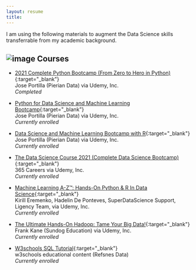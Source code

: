 ```yaml
---
layout: resume
title: 
---
```


I am using the following materials to augment the Data Science skills transferrable from my academic background.  

## ![image](https://user-images.githubusercontent.com/84908213/131991150-4fced03e-2ca3-4060-b724-28d65194d643.png)  Courses

- [2021 Complete Python Bootcamp (From Zero to Hero in Python)](https://www.udemy.com/course/complete-python-bootcamp/){:target="_blank"}<br/>
Jose Portilla (Pierian Data) via Udemy, Inc.<br/>
_Completed_

- [Python for Data Science and Machine Learning Bootcamp](https://www.udemy.com/course/python-for-data-science-and-machine-learning-bootcamp/){:target="_blank"}<br/>
Jose Portilla (Pierian Data) via Udemy, Inc.<br/>
_Currently enrolled_

- [Data Science and Machine Learning Bootcamp with R](https://www.udemy.com/course/data-science-and-machine-learning-bootcamp-with-r/){:target="_blank"}<br/>
Jose Portilla (Pierian Data) via Udemy, Inc.<br/>
_Currently enrolled_

- [The Data Science Course 2021 (Complete Data Science Bootcamp)](https://www.udemy.com/course/the-data-science-course-complete-data-science-bootcamp/){:target="_blank"}<br/>
365 Careers via Udemy, Inc.<br/>
_Currently enrolled_

- [Machine Learning A-Z™: Hands-On Python & R In Data Science](https://www.udemy.com/course/machinelearning/){:target="_blank"}<br/>
Kirill Eremenko, Hadelin De Ponteves, SuperDataScience Support, Ligency Team, via Udemy, Inc.<br/>
_Currently enrolled_

- [The Ultimate Hands-On Hadoop: Tame Your Big Data!](https://www.udemy.com/course/the-ultimate-hands-on-hadoop-tame-your-big-data/){:target="_blank"}<br/>
Frank Kane (Sundog Education) via Udemy, Inc.<br/>
_Currently enrolled_

- [W3schools SQL Tutorial](https://www.w3schools.com/sql/default.asp){:target="_blank"}<br/>
w3schools educational content (Refsnes Data)<br/>
_Currently enrolled_
